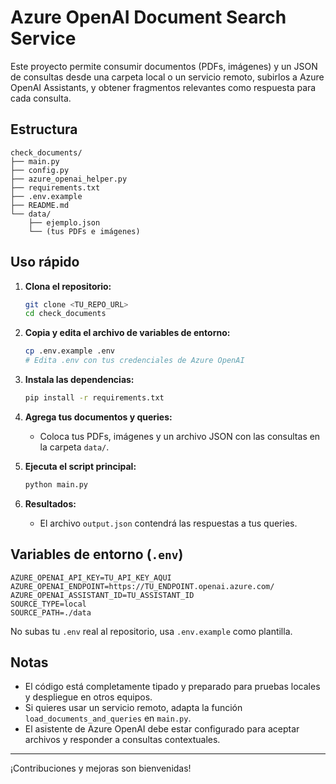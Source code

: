 # Azure OpenAI Document Search Service

Este proyecto permite consumir documentos (PDFs, imágenes) y un JSON de consultas desde una carpeta local o un servicio remoto, subirlos a Azure OpenAI Assistants, y obtener fragmentos relevantes como respuesta para cada consulta.

## Estructura

```
check_documents/
├── main.py
├── config.py
├── azure_openai_helper.py
├── requirements.txt
├── .env.example
├── README.md
└── data/
    ├── ejemplo.json
    └── (tus PDFs e imágenes)
```

## Uso rápido

1. **Clona el repositorio:**
   ```bash
   git clone <TU_REPO_URL>
   cd check_documents
   ```

2. **Copia y edita el archivo de variables de entorno:**
   ```bash
   cp .env.example .env
   # Edita .env con tus credenciales de Azure OpenAI
   ```

3. **Instala las dependencias:**
   ```bash
   pip install -r requirements.txt
   ```

4. **Agrega tus documentos y queries:**
   - Coloca tus PDFs, imágenes y un archivo JSON con las consultas en la carpeta `data/`.

5. **Ejecuta el script principal:**
   ```bash
   python main.py
   ```

6. **Resultados:**
   - El archivo `output.json` contendrá las respuestas a tus queries.

## Variables de entorno (`.env`)

```
AZURE_OPENAI_API_KEY=TU_API_KEY_AQUI
AZURE_OPENAI_ENDPOINT=https://TU_ENDPOINT.openai.azure.com/
AZURE_OPENAI_ASSISTANT_ID=TU_ASSISTANT_ID
SOURCE_TYPE=local
SOURCE_PATH=./data
```

No subas tu `.env` real al repositorio, usa `.env.example` como plantilla.

## Notas
- El código está completamente tipado y preparado para pruebas locales y despliegue en otros equipos.
- Si quieres usar un servicio remoto, adapta la función `load_documents_and_queries` en `main.py`.
- El asistente de Azure OpenAI debe estar configurado para aceptar archivos y responder a consultas contextuales.

---

¡Contribuciones y mejoras son bienvenidas!
